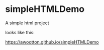 # simpleHTMLDemo
A simple html project

looks like this:

https://awootton.github.io/simpleHTMLDemo

